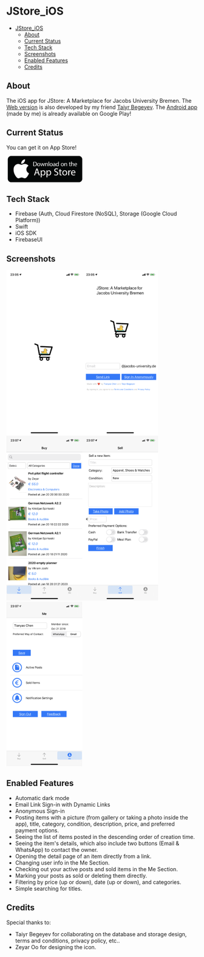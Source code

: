 # JStore_iOS

* [JStore_iOS](#jstoreios)
  * [About](#about)
  * [Current Status](#current-status)
  * [Tech Stack](#tech-stack)
  * [Screenshots](#screenshots)
  * [Enabled Features](#enabled-features)
  * [Credits](#credits)

## About

The iOS app for JStore: A Marketplace for Jacobs University Bremen. The [Web version](jstore.xyz) is also developed by
my friend [Taiyr Begeyev](https://github.com/taiyrbegeyev). The [Android app](https://github.com/tillchen/JStore_iOS) (made by me) is already available on Google Play!

## Current Status

You can get it on App Store!

[<img src="images/App_Store_button.png" alt="App Store button" width="200">](https://apps.apple.com/us/app/jstore/id1492876079)

## Tech Stack

* Firebase (Auth, Cloud Firestore (NoSQL), Storage (Google Cloud Platform))
* Swift
* iOS SDK
* FirebaseUI

## Screenshots

<img src="images/SplashScreen.PNG" alt="splash_screen" width="200"/><img src="images/Login.PNG" alt="login" width="200"/><img src="images/Buy.PNG" alt="buy" width="200"/><img src="images/Sell.PNG" alt="sell" width="200"/><img src="images/Me.PNG" alt="me" width="200"/>


## Enabled Features

* Automatic dark mode
* Email Link Sign-in with Dynamic Links
* Anonymous Sign-in
* Posting items with a picture (from gallery or taking a photo inside the app),
title, category, condition, description, price, and preferred payment options.
* Seeing the list of items posted in the descending order of creation time.
* Seeing the item's details, which also include two buttons (Email & WhatsApp) to contact the owner.
* Opening the detail page of an item directly from a link.
* Changing user info in the Me Section.
* Checking out your active posts and sold items in the Me Section.
* Marking your posts as sold or deleting them directly.
* Filtering by price (up or down), date (up or down), and categories.
* Simple searching for titles.

## Credits

Special thanks to:

* Taiyr Begeyev for collaborating on the database and storage design, terms and conditions, privacy policy, etc..
* Zeyar Oo for designing the icon.

